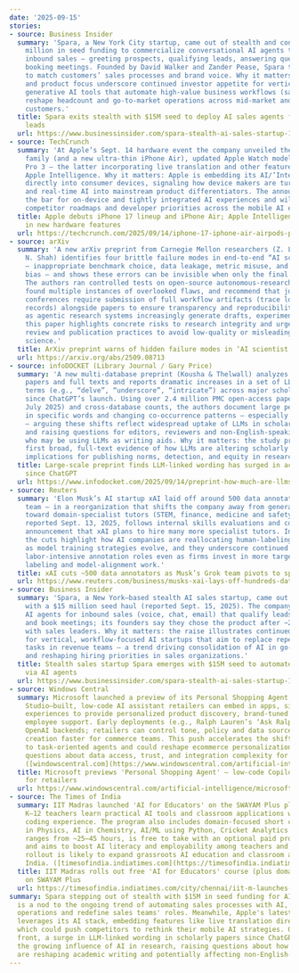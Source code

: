 ```yaml
---
date: '2025-09-15'
stories:
- source: Business Insider
  summary: 'Spara, a New York City startup, came out of stealth and confirmed $15
    million in seed funding to commercialize conversational AI agents that handle
    inbound sales — greeting prospects, qualifying leads, answering questions and
    booking meetings. Founded by David Walker and Zander Pease, Spara trains models
    to match customers’ sales processes and brand voice. Why it matters: the funding
    and product focus underscore continued investor appetite for vertical, revenue‑focused
    generative AI tools that automate high-value business workflows (sales) and could
    reshape headcount and go‑to‑market operations across mid‑market and enterprise
    customers.'
  title: Spara exits stealth with $15M seed to deploy AI sales agents for inbound
    leads
  url: https://www.businessinsider.com/spara-stealth-ai-sales-startup-15-million-seed-2025-9
- source: TechCrunch
  summary: 'At Apple’s Sept. 14 hardware event the company unveiled the iPhone 17
    family (and a new ultra‑thin iPhone Air), updated Apple Watch models and AirPods
    Pro 3 — the latter incorporating live translation and other features powered by
    Apple Intelligence. Why it matters: Apple is embedding its AI/’Intelligence’ stack
    directly into consumer devices, signaling how device makers are turning generative
    and real‑time AI into mainstream product differentiators. The announcements raise
    the bar for on‑device and tightly integrated AI experiences and will influence
    competitor roadmaps and developer priorities across the mobile AI ecosystem.'
  title: Apple debuts iPhone 17 lineup and iPhone Air; Apple Intelligence surfaces
    in new hardware features
  url: https://techcrunch.com/2025/09/14/iphone-17-iphone-air-airpods-pro-3-and-everything-else-announced-at-apples-hardware-event/
- source: arXiv
  summary: 'A new arXiv preprint from Carnegie Mellon researchers (Z. Luo, A. Kasirzadeh,
    N. Shah) identifies four brittle failure modes in end-to-end “AI scientist” systems
    — inappropriate benchmark choice, data leakage, metric misuse, and post‑hoc selection
    bias — and shows these errors can be invisible when only the final paper is inspected.
    The authors ran controlled tests on open-source autonomous-research pipelines,
    found multiple instances of overlooked flaws, and recommend that journals and
    conferences require submission of full workflow artifacts (trace logs, code, experiment
    records) alongside papers to ensure transparency and reproducibility. Why it matters:
    as agentic research systems increasingly generate drafts, experiments and papers,
    this paper highlights concrete risks to research integrity and urges changes to
    review and publication practices to avoid low-quality or misleading AI-generated
    science.'
  title: ArXiv preprint warns of hidden failure modes in ‘AI scientist’ systems
  url: https://arxiv.org/abs/2509.08713
- source: infoDOCKET (Library Journal / Gary Price)
  summary: 'A new multi-database preprint (Kousha & Thelwall) analyzes millions of
    papers and full texts and reports dramatic increases in a set of LLM-associated
    terms (e.g., “delve”, “underscore”, “intricate”) across major scholarly databases
    since ChatGPT’s launch. Using over 2.4 million PMC open‑access papers (through
    July 2025) and cross-database counts, the authors document large percentage increases
    in specific words and changing co‑occurrence patterns — especially in STEM fields
    — arguing these shifts reflect widespread uptake of LLMs in scholarly writing
    and raising questions for editors, reviewers and non‑English-speaking authors
    who may be using LLMs as writing aids. Why it matters: the study provides the
    first broad, full-text evidence of how LLMs are altering scholarly language, with
    implications for publishing norms, detection, and equity in research communication.'
  title: Large-scale preprint finds LLM-linked wording has surged in academic papers
    since ChatGPT
  url: https://www.infodocket.com/2025/09/14/preprint-how-much-are-llms-changing-the-language-of-academic-papers-after-chatgpt-a-multi-database-and-full-text-analysis/
- source: Reuters
  summary: 'Elon Musk’s AI startup xAI laid off around 500 data annotators — its largest
    team — in a reorganization that shifts the company away from generalist AI tutors
    toward domain-specialist tutors (STEM, finance, medicine and safety). The move,
    reported Sept. 13, 2025, follows internal skills evaluations and comes with an
    announcement that xAI plans to hire many more specialist tutors. Industry impact:
    the cuts highlight how AI companies are reallocating human-labeling resources
    as model training strategies evolve, and they underscore continued pressure on
    labor-intensive annotation roles even as firms invest in more targeted, higher-skill
    labeling and model-alignment work.'
  title: xAI cuts ~500 data annotators as Musk’s Grok team pivots to specialist tutoring
  url: https://www.reuters.com/business/musks-xai-lays-off-hundreds-data-annotators-business-insider-reports-2025-09-13/
- source: Business Insider
  summary: 'Spara, a New York–based stealth AI sales startup, came out of stealth
    with a $15 million seed haul (reported Sept. 15, 2025). The company builds conversational
    AI agents for inbound sales (voice, chat, email) that qualify leads, answer questions
    and book meetings; its founders say they chose the product after ~200 interviews
    with sales leaders. Why it matters: the raise illustrates continued VC appetite
    for vertical, workflow-focused AI startups that aim to replace repetitive human
    tasks in revenue teams — a trend driving consolidation of AI in go-to-market stacks
    and reshaping hiring priorities in sales organizations.'
  title: Stealth sales startup Spara emerges with $15M seed to automate inbound sales
    via AI agents
  url: https://www.businessinsider.com/spara-stealth-ai-sales-startup-15-million-seed-2025-9
- source: Windows Central
  summary: Microsoft launched a preview of its Personal Shopping Agent, a Copilot
    Studio–built, low-code AI assistant retailers can embed in apps, sites and in-store
    experiences to provide personalized product discovery, brand‑tuned guidance, and
    employee support. Early deployments (e.g., Ralph Lauren’s ‘Ask Ralph’) use Azure
    OpenAI backends; retailers can control tone, policy and data sources, making agent
    creation faster for commerce teams. This push accelerates the shift from chatbots
    to task-oriented agents and could reshape ecommerce personalization, while raising
    questions about data access, trust, and integration complexity for merchants.
    ([windowscentral.com](https://www.windowscentral.com/artificial-intelligence/microsoft-copilot/microsofts-next-ai-experiment-a-shopping-assistant-that-never-clocks-out))
  title: Microsoft previews 'Personal Shopping Agent' — low-code Copilot Studio tool
    for retailers
  url: https://www.windowscentral.com/artificial-intelligence/microsoft-copilot/microsofts-next-ai-experiment-a-shopping-assistant-that-never-clocks-out
- source: The Times of India
  summary: IIT Madras launched 'AI for Educators' on the SWAYAM Plus platform to help
    K–12 teachers learn practical AI tools and classroom applications without prior
    coding experience. The program also includes domain-focused short courses (AI
    in Physics, AI in Chemistry, AI/ML using Python, Cricket Analytics with AI, etc.),
    ranges from ~25–45 hours, is free to take with an optional paid proctored certificate,
    and aims to boost AI literacy and employability among teachers and students. The
    rollout is likely to expand grassroots AI education and classroom adoption in
    India. ([timesofindia.indiatimes.com](https://timesofindia.indiatimes.com/city/chennai/iit-m-launches-free-ai-course-for-school-teachers/articleshow/123793634.cms))
  title: IIT Madras rolls out free 'AI for Educators' course (plus domain micro-courses)
    on SWAYAM Plus
  url: https://timesofindia.indiatimes.com/city/chennai/iit-m-launches-free-ai-course-for-school-teachers/articleshow/123793634.cms
summary: Spara stepping out of stealth with $15M in seed funding for AI sales agents
  is a nod to the ongoing trend of automating sales processes with AI, aiming to streamline
  operations and redefine sales teams' roles. Meanwhile, Apple's latest iPhone lineup
  leverages its AI stack, embedding features like live translation directly into devices,
  which could push competitors to rethink their mobile AI strategies. On the academic
  front, a surge in LLM-linked wording in scholarly papers since ChatGPT's debut underscores
  the growing influence of AI in research, raising questions about how these tools
  are reshaping academic writing and potentially affecting non-English-speaking researchers.
---
```


<!-- Generated with AI web search 2025-09-15 13:10 UTC -->
